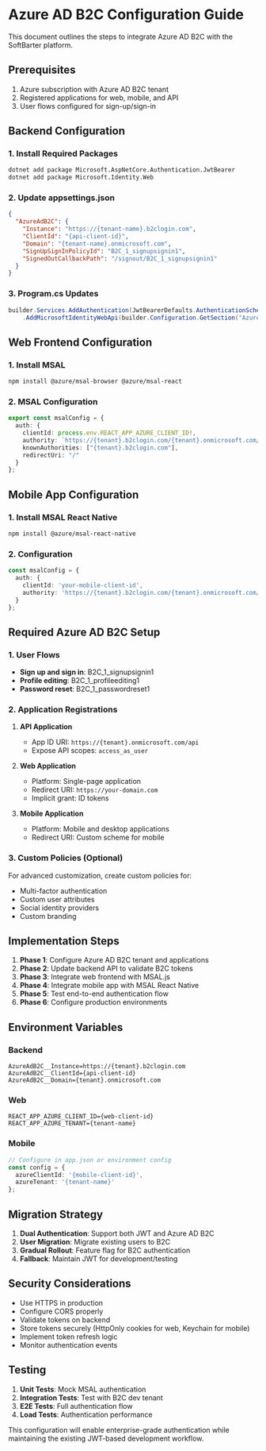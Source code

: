 # Azure AD B2C Configuration Guide

This document outlines the steps to integrate Azure AD B2C with the SoftBarter platform.

## Prerequisites

1. Azure subscription with Azure AD B2C tenant
2. Registered applications for web, mobile, and API
3. User flows configured for sign-up/sign-in

## Backend Configuration

### 1. Install Required Packages

```bash
dotnet add package Microsoft.AspNetCore.Authentication.JwtBearer
dotnet add package Microsoft.Identity.Web
```

### 2. Update appsettings.json

```json
{
  "AzureAdB2C": {
    "Instance": "https://{tenant-name}.b2clogin.com",
    "ClientId": "{api-client-id}",
    "Domain": "{tenant-name}.onmicrosoft.com",
    "SignUpSignInPolicyId": "B2C_1_signupsignin1",
    "SignedOutCallbackPath": "/signout/B2C_1_signupsignin1"
  }
}
```

### 3. Program.cs Updates

```csharp
builder.Services.AddAuthentication(JwtBearerDefaults.AuthenticationScheme)
    .AddMicrosoftIdentityWebApi(builder.Configuration.GetSection("AzureAdB2C"));
```

## Web Frontend Configuration

### 1. Install MSAL

```bash
npm install @azure/msal-browser @azure/msal-react
```

### 2. MSAL Configuration

```typescript
export const msalConfig = {
  auth: {
    clientId: process.env.REACT_APP_AZURE_CLIENT_ID!,
    authority: `https://{tenant}.b2clogin.com/{tenant}.onmicrosoft.com/B2C_1_signupsignin1`,
    knownAuthorities: ["{tenant}.b2clogin.com"],
    redirectUri: "/"
  }
};
```

## Mobile App Configuration

### 1. Install MSAL React Native

```bash
npm install @azure/msal-react-native
```

### 2. Configuration

```typescript
const msalConfig = {
  auth: {
    clientId: 'your-mobile-client-id',
    authority: 'https://{tenant}.b2clogin.com/{tenant}.onmicrosoft.com/B2C_1_signupsignin1'
  }
};
```

## Required Azure AD B2C Setup

### 1. User Flows

- **Sign up and sign in**: B2C_1_signupsignin1
- **Profile editing**: B2C_1_profileediting1
- **Password reset**: B2C_1_passwordreset1

### 2. Application Registrations

1. **API Application**
   - App ID URI: `https://{tenant}.onmicrosoft.com/api`
   - Expose API scopes: `access_as_user`

2. **Web Application**
   - Platform: Single-page application
   - Redirect URI: `https://your-domain.com`
   - Implicit grant: ID tokens

3. **Mobile Application**
   - Platform: Mobile and desktop applications
   - Redirect URI: Custom scheme for mobile

### 3. Custom Policies (Optional)

For advanced customization, create custom policies for:
- Multi-factor authentication
- Custom user attributes
- Social identity providers
- Custom branding

## Implementation Steps

1. **Phase 1**: Configure Azure AD B2C tenant and applications
2. **Phase 2**: Update backend API to validate B2C tokens
3. **Phase 3**: Integrate web frontend with MSAL.js
4. **Phase 4**: Integrate mobile app with MSAL React Native
5. **Phase 5**: Test end-to-end authentication flow
6. **Phase 6**: Configure production environments

## Environment Variables

### Backend
```
AzureAdB2C__Instance=https://{tenant}.b2clogin.com
AzureAdB2C__ClientId={api-client-id}
AzureAdB2C__Domain={tenant}.onmicrosoft.com
```

### Web
```
REACT_APP_AZURE_CLIENT_ID={web-client-id}
REACT_APP_AZURE_TENANT={tenant-name}
```

### Mobile
```typescript
// Configure in app.json or environment config
const config = {
  azureClientId: '{mobile-client-id}',
  azureTenant: '{tenant-name}'
};
```

## Migration Strategy

1. **Dual Authentication**: Support both JWT and Azure AD B2C
2. **User Migration**: Migrate existing users to B2C
3. **Gradual Rollout**: Feature flag for B2C authentication
4. **Fallback**: Maintain JWT for development/testing

## Security Considerations

- Use HTTPS in production
- Configure CORS properly
- Validate tokens on backend
- Store tokens securely (HttpOnly cookies for web, Keychain for mobile)
- Implement token refresh logic
- Monitor authentication events

## Testing

1. **Unit Tests**: Mock MSAL authentication
2. **Integration Tests**: Test with B2C dev tenant
3. **E2E Tests**: Full authentication flow
4. **Load Tests**: Authentication performance

This configuration will enable enterprise-grade authentication while maintaining the existing JWT-based development workflow.